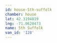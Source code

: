 ```yaml
---
id: house-5th-suffolk
chamber: house
lat: 42.3194819
lng: -71.0620473
name: 5th Suffolk
van_id: '128'
---
```

